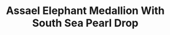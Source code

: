 ---
title: Assael Elephant Medallion With South Sea Pearl Drop
description: A majestic Elephant head is rendered in bias relief 18K Gold Coin above a South Sea Pearl Drop in this elegant pendant necklace.
specs: '12.9mm x 14.1mm South Sea Cultured Pearl Drop with 0.05 carats of White Diamonds, set in 18K Yellow Gold.'
images:
  - image_path: /uploads/assael-elephant-medallion-with-south-sea-pearl-drop.png
_category:
order_number: 24
categories:
  - necklaces
---